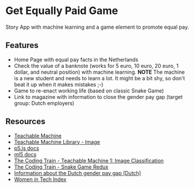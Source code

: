 # Get Equally Paid Game
Story App with machine learning and a game element to promote equal pay.

## Features
- Home Page with equal pay facts in the Netherlands
- Check the value of a banknote (works for 5 euro, 10 euro, 20 euro, 1 dollar, and neutral position) with machine learning. **NOTE** The machine is a new student and needs to learn a lot. It might be a bit shy, so don't beat it up when it makes mistakes ;-)
- Game to re-enact working life (based on classic Snake Game)
- Link to magazine with information to close the gender pay gap (target group: Dutch employers)

## Resources
- [Teachable Machine](https://teachablemachine.withgoogle.com/)
- [Teachable Machine Library - Image](https://github.com/googlecreativelab/teachablemachine-community/tree/master/libraries/image)
- [p5.js docs](https://p5js.org/)
- [ml5 docs](https://ml5js.org/)
- [The Coding Train - Teachable Machine 1: Image Classification](https://thecodingtrain.com/TeachableMachine/1-teachable-machine.html)
- [The Coding Train - Snake Game Redux](https://thecodingtrain.com/CodingChallenges/115-snake-game-redux)
- [Information about the Dutch gender pay gap (Dutch)](https://www.womeninc.nl/thema/loonkloof/)
- [Women in Tech Index](https://www.honeypot.io/women-in-tech-2018/)